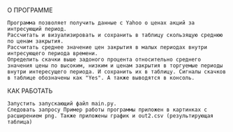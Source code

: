 О ПРОГРАММЕ

    Программа позволяет получить данные с Yahoo о ценах акций за интресующий период.
    Рассчитать и визуализировать и сохранить в таблицу скользящую среднюю по ценам закрытия.
    Рассчитать среднее значение цен закрытия в малых периодах внутри интресующего периода времени.
    Определить скачки выше задоного процента относительно среднего значения цены по высоким, низким и ценам закрытия в торгуемые периоды внутри интересущего периода. И сохранить их в таблицу. Сигналы скачков в таблице обозначены как "Yes". А также выводятся в консоль.

КАК РАБОТАТЬ

    Запустить запускающий файл main.py.
    Следовать запросу Пример работы программы приложен в картинках с расширением png. Также приложены график и out2.csv (результирующая таблица)

